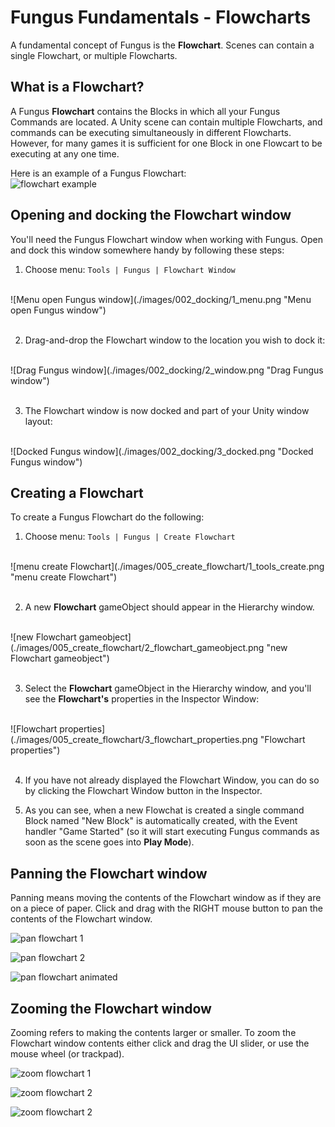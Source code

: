 # Fungus Fundamentals - Flowcharts
A fundamental concept of Fungus is the **Flowchart**. Scenes can contain a single Flowchart, or multiple Flowcharts.

<!-- **************************************************** -->
## What is a Flowchart?

A Fungus **Flowchart** contains the Blocks in which all your Fungus Commands are located. A Unity scene can contain multiple Flowcharts, and commands can be executing simultaneously in different Flowcharts. However, for many games it is sufficient for one Block in one Flowcart to be executing at any one time.

Here is an example of a Fungus Flowchart:
<br>
![flowchart example](./images/001_what_is/1_example_flowchart.png "flowchart example")
<br>


<!-- **************************************************** -->
## Opening and docking the Flowchart window
You'll need the Fungus Flowchart window when working with Fungus. Open and dock this window somewhere handy by following these steps:

1. Choose menu: ``Tools | Fungus | Flowchart Window``
<br>
![Menu open Fungus window](./images/002_docking/1_menu.png "Menu open Fungus window")
<br>
<br>

2. Drag-and-drop the Flowchart window to the location you wish to dock it:
<br>
![Drag Fungus window](./images/002_docking/2_window.png "Drag Fungus window")
<br>
<br>

3. The Flowchart window is now docked and part of your Unity window layout:
<br>
![Docked Fungus window](./images/002_docking/3_docked.png "Docked Fungus window")


<!-- **************************************************** -->
## Creating a Flowchart
To create a Fungus Flowchart do the following:

1. Choose menu: ```Tools | Fungus | Create Flowchart```
<br>
![menu create Flowchart](./images/005_create_flowchart/1_tools_create.png "menu create Flowchart")
<br>
<br>

2. A new **Flowchart** gameObject should appear in the Hierarchy window.
<br>
![new Flowchart gameobject](./images/005_create_flowchart/2_flowchart_gameobject.png "new Flowchart gameobject")
<br>
<br>

3. Select the **Flowchart** gameObject in the Hierarchy window, and you'll see the **Flowchart's** properties in the Inspector Window:
<br>
![Flowchart properties](./images/005_create_flowchart/3_flowchart_properties.png "Flowchart properties")
<br>
<br>

4. If you have not already displayed the Flowchart Window, you can do so by clicking the Flowchart Window button in the Inspector.

5. As you can see, when a new Flowchat is created a single command Block named "New Block" is automatically created, with the Event handler "Game Started" (so it will start executing Fungus commands as soon as the scene goes into **Play Mode**).

<!-- **************************************************** -->
## Panning the Flowchart window
Panning means moving the contents of the Flowchart window as if they are on a piece of paper. Click and drag with the RIGHT mouse button to pan the contents of the Flowchart window.

![pan flowchart 1](./images/003_panning/1_pan1.png "pan flowchart 1")

![pan flowchart 2](./images/003_panning/2_pan2.png "pan flowchart 2")

![pan flowchart animated](./images/003_panning/animated_drag_to_pan.gif "pan flowchart animated")


<!-- **************************************************** -->
## Zooming the Flowchart window
Zooming refers to making the contents larger or smaller. To zoom the Flowchart window contents either click and drag the UI slider, or use the mouse wheel (or trackpad).

![zoom flowchart 1](./images/004_zooming/1_zoom1.png "zoom flowchart 1")

![zoom flowchart 2](./images/004_zooming/2_zoom2.png "zoom flowchart 2")

![zoom flowchart 2](./images/004_zooming/animated_zoom.gif "zoom flowchart animated")
